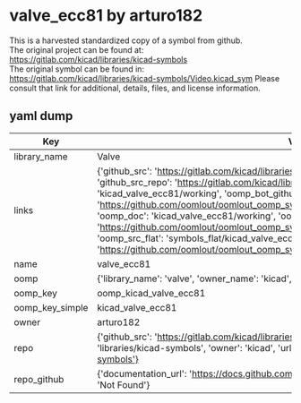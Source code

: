 # valve_ecc81 by arturo182  
This is a harvested standardized copy of a symbol from github.  
The original project can be found at:  
https://gitlab.com/kicad/libraries/kicad-symbols  
The original symbol can be found in:
https://gitlab.com/kicad/libraries/kicad-symbols/Video.kicad_sym
Please consult that link for additional, details, files, and license information.  
## yaml dump  
| Key | Value |  
| --- | --- |  
| library_name | Valve |  
| links | {'github_src': 'https://gitlab.com/kicad/libraries/kicad-symbols/Video.kicad_sym', 'github_src_repo': 'https://gitlab.com/kicad/libraries/kicad-symbols', 'oomp_bot': 'kicad_valve_ecc81/working', 'oomp_bot_github': 'https://github.com/oomlout/oomlout_oomp_symbol_bot/tree/main/kicad_valve_ecc81/working', 'oomp_doc': 'kicad_valve_ecc81/working', 'oomp_doc_github': 'https://github.com/oomlout/oomlout_oomp_symbol_doc/tree/main/kicad_valve_ecc81/working', 'oomp_src_flat': 'symbols_flat/kicad_valve_ecc81/working', 'oomp_src_flat_github': 'https://github.com/oomlout/oomlout_oomp_symbol_src/tree/main/kicad_valve_ecc81/working'} |  
| name | valve_ecc81 |  
| oomp | {'library_name': 'valve', 'owner_name': 'kicad', 'symbol_name': 'valve_ecc81'} |  
| oomp_key | oomp_kicad_valve_ecc81 |  
| oomp_key_simple | kicad_valve_ecc81 |  
| owner | arturo182 |  
| repo | {'github_src': 'https://gitlab.com/kicad/libraries/kicad-symbols/Video.kicad_sym', 'name': 'libraries/kicad-symbols', 'owner': 'kicad', 'url': 'https://gitlab.com/kicad/libraries/kicad-symbols'} |  
| repo_github | {'documentation_url': 'https://docs.github.com/rest/repos/repos#get-a-repository', 'message': 'Not Found'} |  

